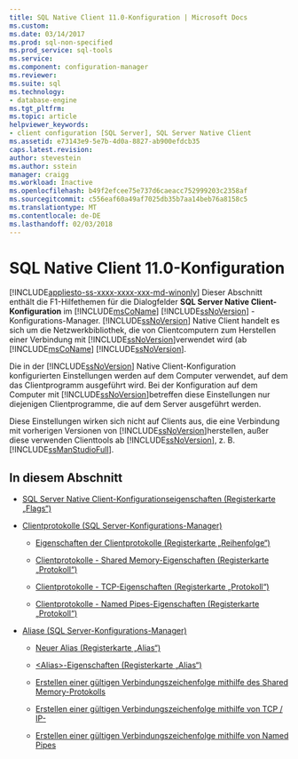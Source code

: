 ```yaml
---
title: SQL Native Client 11.0-Konfiguration | Microsoft Docs
ms.custom: 
ms.date: 03/14/2017
ms.prod: sql-non-specified
ms.prod_service: sql-tools
ms.service: 
ms.component: configuration-manager
ms.reviewer: 
ms.suite: sql
ms.technology:
- database-engine
ms.tgt_pltfrm: 
ms.topic: article
helpviewer_keywords:
- client configuration [SQL Server], SQL Server Native Client
ms.assetid: e73143e9-5e7b-4d0a-8827-ab900efdcb35
caps.latest.revision: 
author: stevestein
ms.author: sstein
manager: craigg
ms.workload: Inactive
ms.openlocfilehash: b49f2efcee75e737d6caeacc752999203c2358af
ms.sourcegitcommit: c556eaf60a49af7025db35b7aa14beb76a8158c5
ms.translationtype: MT
ms.contentlocale: de-DE
ms.lasthandoff: 02/03/2018
---
```

# <a name="sql-native-client-110-configuration"></a>SQL Native Client 11.0-Konfiguration
[!INCLUDE[appliesto-ss-xxxx-xxxx-xxx-md-winonly](../../includes/appliesto-ss-xxxx-xxxx-xxx-md-winonly.md)]
Dieser Abschnitt enthält die F1-Hilfethemen für die Dialogfelder **SQL Server Native Client-Konfiguration** im [!INCLUDE[msCoName](../../includes/msconame-md.md)] [!INCLUDE[ssNoVersion](../../includes/ssnoversion-md.md)] -Konfigurations-Manager. [!INCLUDE[ssNoVersion](../../includes/ssnoversion-md.md)] Native Client handelt es sich um die Netzwerkbibliothek, die von Clientcomputern zum Herstellen einer Verbindung mit [!INCLUDE[ssNoVersion](../../includes/ssnoversion-md.md)]verwendet wird (ab [!INCLUDE[msCoName](../../includes/msconame-md.md)] [!INCLUDE[ssNoVersion](../../includes/ssnoversion-md.md)].  
  
 Die in der [!INCLUDE[ssNoVersion](../../includes/ssnoversion-md.md)] Native Client-Konfiguration konfigurierten Einstellungen werden auf dem Computer verwendet, auf dem das Clientprogramm ausgeführt wird. Bei der Konfiguration auf dem Computer mit [!INCLUDE[ssNoVersion](../../includes/ssnoversion-md.md)]betreffen diese Einstellungen nur diejenigen Clientprogramme, die auf dem Server ausgeführt werden.  
  
 Diese Einstellungen wirken sich nicht auf Clients aus, die eine Verbindung mit vorherigen Versionen von [!INCLUDE[ssNoVersion](../../includes/ssnoversion-md.md)]herstellen, außer diese verwenden Clienttools ab [!INCLUDE[ssNoVersion](../../includes/ssnoversion-md.md)], z. B. [!INCLUDE[ssManStudioFull](../../includes/ssmanstudiofull-md.md)].  
  
## <a name="in-this-section"></a>In diesem Abschnitt  
  
-   [SQL Server Native Client-Konfigurationseigenschaften &#40;Registerkarte „Flags“&#41;](../../tools/configuration-manager/sql-server-native-client-configuration-properties-flags-tab.md)  
  
-   [Clientprotokolle &#40;SQL Server-Konfigurations-Manager&#41;](../../tools/configuration-manager/client-protocols-sql-server-configuration-manager.md)  
  
    -   [Eigenschaften der Clientprotokolle &#40;Registerkarte „Reihenfolge“&#41;](../../tools/configuration-manager/client-protocols-properties-order-tab.md)  
  
    -   [Clientprotokolle - Shared Memory-Eigenschaften &#40;Registerkarte „Protokoll“&#41;](../../tools/configuration-manager/client-protocols-shared-memory-properties-protocol-tab.md)  
  
    -   [Clientprotokolle - TCP-Eigenschaften &#40;Registerkarte „Protokoll“&#41;](../../tools/configuration-manager/client-protocols-tcp-ip-properties-protocol-tab.md)  
  
    -   [Clientprotokolle - Named Pipes-Eigenschaften &#40;Registerkarte „Protokoll“&#41;](../../tools/configuration-manager/client-protocols-named-pipes-properties-protocol-tab.md)  
  
-   [Aliase &#40;SQL Server-Konfigurations-Manager&#41;](../../tools/configuration-manager/aliases-sql-server-configuration-manager.md)  
  
    -   [Neuer Alias &#40;Registerkarte „Alias“&#41;](../../tools/configuration-manager/new-alias-alias-tab.md)  
  
    -   [&#60;Alias&#62;-Eigenschaften &#40;Registerkarte „Alias“&#41;](../../tools/configuration-manager/alias-properties-alias-tab.md)  
  
    -   [Erstellen einer gültigen Verbindungszeichenfolge mithilfe des Shared Memory-Protokolls](../../tools/configuration-manager/creating-a-valid-connection-string-using-shared-memory-protocol.md)  
  
    -   [Erstellen einer gültigen Verbindungszeichenfolge mithilfe von TCP / IP-](../../tools/configuration-manager/creating-a-valid-connection-string-using-tcp-ip.md)  
  
    -   [Erstellen einer gültigen Verbindungszeichenfolge mithilfe von Named Pipes](http://msdn.microsoft.com/library/90930ff2-143b-4651-8ae3-297103600e4f)  
  
  
